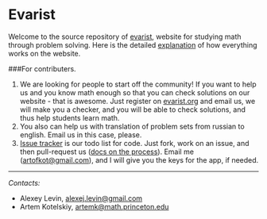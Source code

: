 Evarist
=======

Welcome to the source repository of [evarist](http://www.evarist.org/), 
website for studying math through problem solving.
Here is the detailed [explanation](http://www.evarist.org/about) of 
how everything works on the website.

###For contributers.

1. We are looking for people to start off the community! If you want to help us and you know math enough so that you can check solutions on our website - that is awesome. Just register on [evarist.org](http://www.evarist.org/) and email us, we will make you a checker, and you will be able to check solutions, and thus help students learn math.
2. You also can help us with translation of problem sets from russian to english. Email us in this case, please.
3. [Issue tracker](https://github.com/artofkot/evarist/issues) is our todo list for code. Just fork, work on an issue, and then pull-request us ([docs on the process](https://help.github.com/articles/using-pull-requests/)). Email me (artofkot@gmail.com), and I will give you the keys for the app, if needed.



------------------------------------------
_Contacts:_
* Alexey Levin, alexej.levin@gmail.com
* Artem Kotelskiy, artemk@math.princeton.edu
